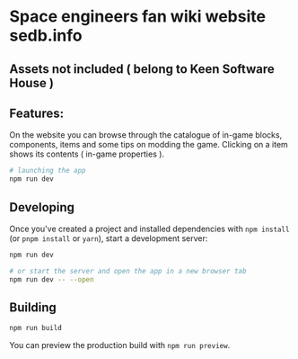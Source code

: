 # Space engineers fan wiki website sedb.info
## Assets not included ( belong to Keen Software House )

## Features:
On the website you can browse through the catalogue of in-game blocks, components, items and some tips on modding the game. Clicking on a item shows its contents ( in-game properties ).  

```bash
# launching the app
npm run dev
```

## Developing

Once you've created a project and installed dependencies with `npm install` (or `pnpm install` or `yarn`), start a development server:

```bash
npm run dev

# or start the server and open the app in a new browser tab
npm run dev -- --open
```

## Building
```bash
npm run build
```

You can preview the production build with `npm run preview`.
